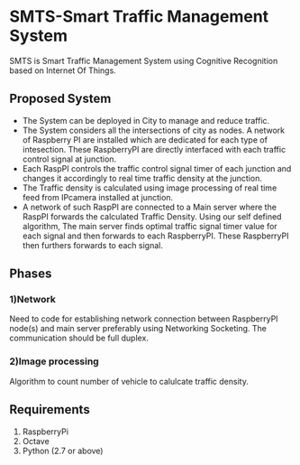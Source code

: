 # SMTS-Smart Traffic Management System

SMTS is Smart Traffic Management System using Cognitive Recognition based on Internet Of Things.
## Proposed System
* The System can be deployed in City to manage and reduce traffic.
* The System considers all the intersections of city as nodes. A network of Raspberry PI are installed which are dedicated for each type of intesection. These RaspberryPI are directly interfaced with each traffic control signal at junction.
* Each RaspPI controls the traffic control signal timer of each junction and changes it accordingly to real time traffic density at the   junction.
* The Traffic density is calculated using image processing of real time feed from IPcamera installed at junction.
* A network of such RaspPI are connected to a Main server where the RaspPI forwards the calculated Traffic Density. Using our self defined algorithm, The main server finds optimal traffic signal timer value for each signal and then forwards to each RaspberryPI. These RaspberryPI then furthers forwards to each signal.

## Phases
### 1)Network 
Need to code for establishing network connection between RaspberryPI node(s) and main server preferably using Networking Socketing.
The communication should be full duplex.
### 2)Image processing
Algorithm to count number of vehicle to calulcate traffic density.

## Requirements

1) RaspberryPi 
2) Octave
3) Python (2.7 or above)




